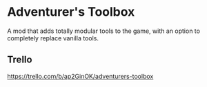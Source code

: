 # Adventurer's Toolbox
A mod that adds totally modular tools to the game, with an option to completely replace vanilla tools.

## Trello
https://trello.com/b/ap2GinOK/adventurers-toolbox
